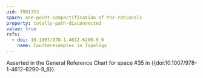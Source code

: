 ```yaml
---
uid: T001353
space: one-point-compactification-of-the-rationals
property: totally-path-disconnected
value: true
refs:
  - doi: 10.1007/978-1-4612-6290-9_6
    name: Counterexamples in Topology
---
```

Asserted in the General Reference Chart for space #35 in
{{doi:10.1007/978-1-4612-6290-9_6}}.
